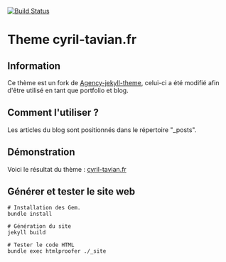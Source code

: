 [![Build Status](https://travis-ci.org/ctavian/cyril-tavian.fr.svg?branch=master)](https://travis-ci.org/ctavian/cyril-tavian.fr)

# Theme cyril-tavian.fr 

## Information 
Ce thème est un fork de [Agency-jekyll-theme](https://github.com/y7kim/agency-jekyll-theme), celui-ci a été modifié afin d'être utilisé en tant que portfolio et blog.

## Comment l'utiliser ? 
Les articles du blog sont positionnés dans le répertoire "_posts". 

## Démonstration
Voici le résultat du thème : [cyril-tavian.fr](https://cyril-tavian.fr)

## Générer et tester le site web
```
# Installation des Gem. 
bundle install 

# Génération du site
jekyll build

# Tester le code HTML 
bundle exec htmlproofer ./_site
```
